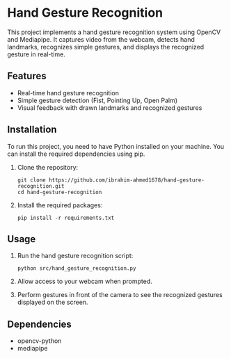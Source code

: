 # Hand Gesture Recognition

This project implements a hand gesture recognition system using OpenCV and Mediapipe. It captures video from the webcam, detects hand landmarks, recognizes simple gestures, and displays the recognized gesture in real-time.

## Features

- Real-time hand gesture recognition
- Simple gesture detection (Fist, Pointing Up, Open Palm)
- Visual feedback with drawn landmarks and recognized gestures

## Installation

To run this project, you need to have Python installed on your machine. You can install the required dependencies using pip. 

1. Clone the repository:
   ```
   git clone https://github.com/ibrahim-ahmed1678/hand-gesture-recognition.git
   cd hand-gesture-recognition
   ```

2. Install the required packages:
   ```
   pip install -r requirements.txt
   ```

## Usage

1. Run the hand gesture recognition script:
   ```
   python src/hand_gesture_recognition.py
   ```

2. Allow access to your webcam when prompted.

3. Perform gestures in front of the camera to see the recognized gestures displayed on the screen.

## Dependencies

- opencv-python
- mediapipe
